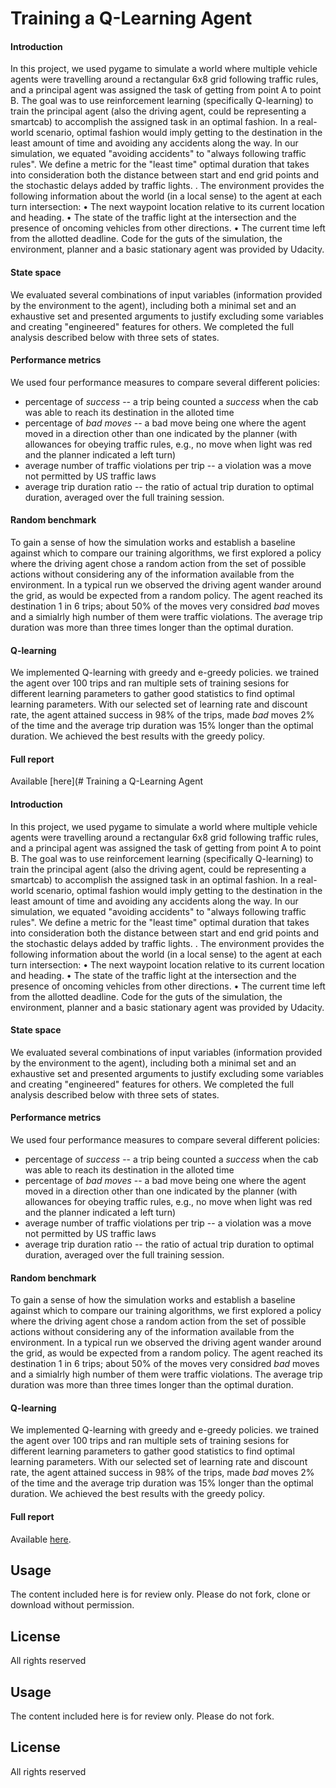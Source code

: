 # Training a Q-Learning Agent

#### Introduction

In this project, we used pygame to simulate a world where multiple vehicle agents were travelling around a rectangular 6x8 grid following traffic rules, and a principal agent was assigned the task of getting from point A to point B. The goal was to use reinforcement learning (specifically Q-learning) to train the principal agent (also the driving agent, could be representing a smartcab) to accomplish the assigned task in an optimal fashion. In a real-world scenario, optimal fashion would imply getting to the destination in the least amount of time and avoiding any accidents along the way. In our simulation, we equated "avoiding accidents" to "always following traffic rules". We define a metric for the "least time" optimal duration that takes into consideration both the distance between start and end grid points and the stochastic delays added by traffic lights. 
.
The environment provides the following information about the world (in a local sense) to the agent at each turn intersection:
•	The next waypoint location relative to its current location and heading.
•	The state of the traffic light at the intersection and the presence of oncoming vehicles from other directions.
•	The current time left from the allotted deadline.
Code for the guts of the simulation, the environment, planner and a basic stationary agent was provided by Udacity. 

#### State space
We evaluated several combinations of input variables (information provided by the environment to the agent), including both a minimal set and an exhaustive set and presented arguments to justify excluding some variables and creating "engineered" features for others. We completed the full analysis described below with three sets of states.

#### Performance metrics
We used four performance measures to compare several different policies:
- percentage of _success_ -- a trip being counted a _success_ when the cab was able to reach its destination in the alloted time
- percentage of _bad moves_ -- a bad move being one where the agent moved in a direction other than one indicated by the planner (with allowances for obeying traffic rules, e.g., no move when light was red and the planner indicated a left turn)
- average number of traffic violations per trip -- a violation was a move not permitted by US traffic laws
- average trip duration ratio -- the ratio of actual trip duration to optimal duration, averaged over the full training session.


#### Random benchmark
To gain a sense of how the simulation works and establish a baseline against which to compare our training algorithms, we first explored a policy where the driving agent chose a random action from the set of possible actions without considering any of the information available from the environment. In a typical run we observed the driving agent wander around the grid,  as would be expected from a random policy. The agent reached its destination 1 in 6 trips; about 50% of the moves very considred _bad_ moves and a simialrly high number of them were traffic violations. The average trip duration was more than three times longer than the optimal duration.

#### Q-learning
We implemented Q-learning with greedy and e-greedy policies. we trained the agent over 100 trips and ran multiple sets of training sesions for different learning parameters to gather good statistics to find optimal learning parameters. With our selected set of learning rate and discount rate, the agent attained success in 98% of the trips, made _bad_ moves 2% of the time and the average trip duration was 15% longer than the optimal duration. We achieved the best results with the greedy policy.

#### Full report

Available [here](# Training a Q-Learning Agent

#### Introduction

In this project, we used pygame to simulate a world where multiple vehicle agents were travelling around a rectangular 6x8 grid following traffic rules, and a principal agent was assigned the task of getting from point A to point B. The goal was to use reinforcement learning (specifically Q-learning) to train the principal agent (also the driving agent, could be representing a smartcab) to accomplish the assigned task in an optimal fashion. In a real-world scenario, optimal fashion would imply getting to the destination in the least amount of time and avoiding any accidents along the way. In our simulation, we equated "avoiding accidents" to "always following traffic rules". We define a metric for the "least time" optimal duration that takes into consideration both the distance between start and end grid points and the stochastic delays added by traffic lights. 
.
The environment provides the following information about the world (in a local sense) to the agent at each turn intersection:
•	The next waypoint location relative to its current location and heading.
•	The state of the traffic light at the intersection and the presence of oncoming vehicles from other directions.
•	The current time left from the allotted deadline.
Code for the guts of the simulation, the environment, planner and a basic stationary agent was provided by Udacity. 

#### State space
We evaluated several combinations of input variables (information provided by the environment to the agent), including both a minimal set and an exhaustive set and presented arguments to justify excluding some variables and creating "engineered" features for others. We completed the full analysis described below with three sets of states.

#### Performance metrics
We used four performance measures to compare several different policies:
- percentage of _success_ -- a trip being counted a _success_ when the cab was able to reach its destination in the alloted time
- percentage of _bad moves_ -- a bad move being one where the agent moved in a direction other than one indicated by the planner (with allowances for obeying traffic rules, e.g., no move when light was red and the planner indicated a left turn)
- average number of traffic violations per trip -- a violation was a move not permitted by US traffic laws
- average trip duration ratio -- the ratio of actual trip duration to optimal duration, averaged over the full training session.


#### Random benchmark
To gain a sense of how the simulation works and establish a baseline against which to compare our training algorithms, we first explored a policy where the driving agent chose a random action from the set of possible actions without considering any of the information available from the environment. In a typical run we observed the driving agent wander around the grid,  as would be expected from a random policy. The agent reached its destination 1 in 6 trips; about 50% of the moves very considred _bad_ moves and a simialrly high number of them were traffic violations. The average trip duration was more than three times longer than the optimal duration.

#### Q-learning
We implemented Q-learning with greedy and e-greedy policies. we trained the agent over 100 trips and ran multiple sets of training sesions for different learning parameters to gather good statistics to find optimal learning parameters. With our selected set of learning rate and discount rate, the agent attained success in 98% of the trips, made _bad_ moves 2% of the time and the average trip duration was 15% longer than the optimal duration. We achieved the best results with the greedy policy.

#### Full report

Available [here](./report.pdf).

## Usage ##
 
The content included here is for review only. Please do not fork, clone or download without permission.

## License ##
All rights reserved

## Usage ##
 
The content included here is for review only. Please do not fork.

## License ##
All rights reserved
